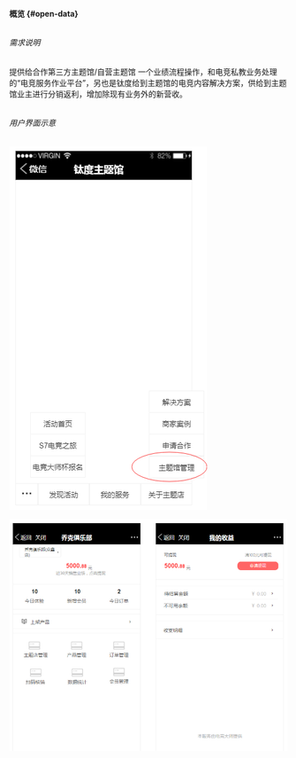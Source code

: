 #### 概览 {#open-data}

###### 

###### 需求说明


提供给合作第三方主题馆/自营主题馆  一个业绩流程操作，和电竞私教业务处理的“电竞服务作业平台”，另也是钛度给到主题馆的电竞内容解决方案，供给到主题馆业主进行分销返利，增加除现有业务外的新营收。

###### 

###### 用户界面示意

![](/assets/服务号结构框架.png)

![](/assets/概览原型实例.png)








